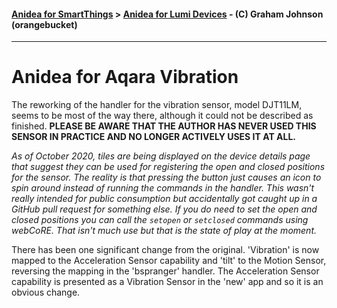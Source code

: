 #### [Anidea for SmartThings](../../../README.md) > [Anidea for Lumi Devices](../README.md#anidea-for-lumi-devices) - (C) Graham Johnson (orangebucket)
---

# Anidea for Aqara Vibration
The reworking of the handler for the vibration sensor, model DJT11LM, seems to be most of the way there, although it could not be described as finished. **PLEASE BE AWARE THAT THE AUTHOR HAS NEVER USED THIS SENSOR IN PRACTICE AND NO LONGER ACTIVELY USES IT AT ALL.**

*As of October 2020, tiles are being displayed on the device details page that suggest they can be used for registering the open and closed positions for the sensor. The reality is that pressing the button just causes an icon to spin around instead of running the commands in the handler. This wasn't really intended for public consumption but accidentally got caught up in a GitHub pull request for something else. If you do need to set the open and closed positions you can call the `setopen` or `setclosed` commands using webCoRE. That isn't much use but that is the state of play at the moment.*

There has been one significant change from the original. 'Vibration' is now mapped to the Acceleration Sensor capability and 'tilt' to the Motion Sensor, reversing the mapping in the 'bspranger' handler. The Acceleration Sensor capability is presented as a Vibration Sensor in the 'new' app and so it is an obvious change.
